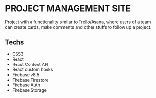 # PROJECT MANAGEMENT SITE

Project with a functionality similar to Trello/Asana, where users of a team can create cards, make comments and other stuffs to follow up a project.

## Techs

- CSS3
- React
- React Context API
- React custom hooks
- Firebase v8.5
- Firebase Firestore
- Firebase Auth
- Firebase Storage
